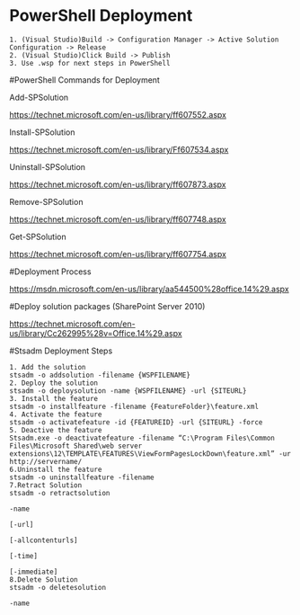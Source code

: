 ﻿# PowerShell Deployment

	1. (Visual Studio)Build -> Configuration Manager -> Active Solution Configuration -> Release
	2. (Visual Studio)Click Build -> Publish
	3. Use .wsp for next steps in PowerShell

#PowerShell Commands for Deployment

Add-SPSolution

https://technet.microsoft.com/en-us/library/ff607552.aspx

Install-SPSolution

https://technet.microsoft.com/en-us/library/Ff607534.aspx

Uninstall-SPSolution

https://technet.microsoft.com/en-us/library/ff607873.aspx

Remove-SPSolution

https://technet.microsoft.com/en-us/library/ff607748.aspx

Get-SPSolution

https://technet.microsoft.com/en-us/library/ff607754.aspx


#Deployment Process

https://msdn.microsoft.com/en-us/library/aa544500%28office.14%29.aspx

#Deploy solution packages (SharePoint Server 2010)

https://technet.microsoft.com/en-us/library/Cc262995%28v=Office.14%29.aspx

#Stsadm Deployment Steps
	
	1. Add the solution
	stsadm -o addsolution -filename {WSPFILENAME}
	2. Deploy the solution
	stsadm -o deploysolution -name {WSPFILENAME} -url {SITEURL}
	3. Install the feature
	stsadm -o installfeature -filename {FeatureFolder}\feature.xml
	4. Activate the feature
	stsadm -o activatefeature -id {FEATUREID} -url {SITEURL} -force
	5. Deactive the feature
	Stsadm.exe -o deactivatefeature -filename “C:\Program Files\Common Files\Microsoft Shared\web server extensions\12\TEMPLATE\FEATURES\ViewFormPagesLockDown\feature.xml” -ur http://servername/
	6.Uninstall the feature
	stsadm -o uninstallfeature -filename
	7.Retract Solution
	stsadm -o retractsolution

	-name

	[-url]

	[-allcontenturls]

	[-time]

	[-immediate]
	8.Delete Solution
	stsadm -o deletesolution

	-name 





